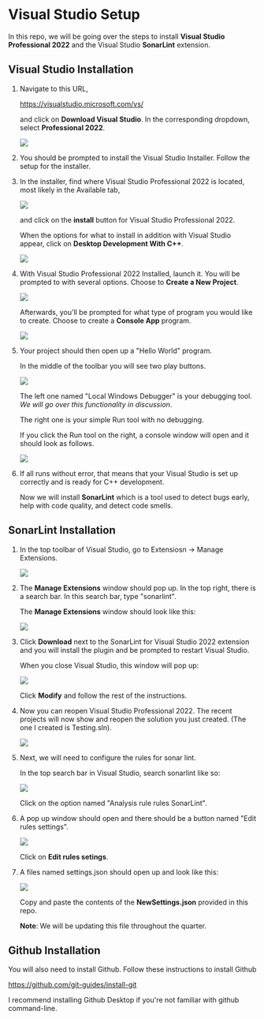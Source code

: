 # Visual Studio Setup
 In this repo, we will be going over the steps to install **Visual Studio Professional 2022** and the Visual Studio **SonarLint** extension.

 ## Visual Studio Installation
 1. Navigate to this URL,

    https://visualstudio.microsoft.com/vs/

    and click on **Download Visual Studio**. In the corresponding dropdown, select **Professional 2022**.

    ![](./Images/visualStudio.png)

2. You should be prompted to install the Visual Studio Installer. Follow the setup for the installer.

3. In the installer, find where Visual Studio Professional 2022 is located, most likely in the Available tab,

    ![](./Images/installer.png)

    and click on the **install** button for Visual Studio Professional 2022. 
    
    When the options for what to install in addition with Visual Studio appear,
    click on **Desktop Development With C++**.

    ![](./Images/options.png)

4. With Visual Studio Professional 2022 Installed, launch it. You will be prompted to with several options. Choose to **Create a New Project**.

    ![](./Images/newProject.png)

    Afterwards, you'll be prompted for what type of program you would like to create. Choose to create a **Console App** program.

    ![](./Images/consoleApp.png)

5. Your project should then open up a "Hello World" program. 

    In the middle of the toolbar you will see two play buttons.

    ![](./Images/debugger.png) 
    
    The left one named "Local Windows Debugger" is your debugging tool. *We will go over this functionality in discussion*.

    The right one is your simple Run tool with no debugging.

    If you click the Run tool on the right, a console window will open and it should look as follows.

    ![](./Images/run.png)

6. If all runs without error, that means that your Visual Studio is set up correctly and is ready for C++ development. 

    Now we will install **SonarLint** which is a tool used to detect bugs early, help with code quality, and detect code smells. 

## SonarLint Installation
1. In the top toolbar of Visual Studio, go to Extensiosn -> Manage Extensions.

    ![](./Images/extensions.png)

2. The **Manage Extensions** window should pop up. In the top right, there is a search bar. In this search bar, type "sonarlint".

    The **Manage Extensions** window should look like this:

    ![](./Images/window.png)

3. Click **Download** next to the SonarLint for Visual Studio 2022 extension and you will install the plugin and be prompted to restart Visual Studio.

    When you close Visual Studio, this window will pop up:

    ![](./Images/vsix.png)

    Click **Modify** and follow the rest of the instructions.

4. Now you can reopen Visual Studio Professional 2022. The recent projects will now show and reopen the solution you just created. (The one I created is Testing.sln).

    ![](./Images/solution.png)

5. Next, we will need to configure the rules for sonar lint.

    In the top search bar in Visual Studio, search sonarlint like so:

    ![](./Images/search.png)

    Click on the option named "Analysis rule rules SonarLint".

6. A pop up window should open and there should be a button named "Edit rules settings".

    ![](./Images/editRules.png)

    Click on **Edit rules setings**.

7. A files named settings.json should open up and look like this:

    ![](./Images/settings.png)

    Copy and paste the contents of the **NewSettings.json** provided in this repo.

    **Note**: We will be updating this file throughout the quarter.

## Github Installation

You will also need to install Github. Follow these instructions to install Github


https://github.com/git-guides/install-git

I recommend installing Github Desktop if you're not familiar with github command-line.
